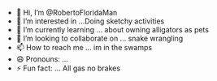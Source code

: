 - 👋 Hi, I’m @RobertoFloridaMan
- 👀 I’m interested in ...Doing sketchy activities
- 🌱 I’m currently learning ... about owning alligators as pets
- 💞️ I’m looking to collaborate on ... snake wrangling
- 📫 How to reach me ... im in the swamps
- 😄 Pronouns: ... 
- ⚡ Fun fact: ... All gas no brakes

<!---
RobertoFloridaMan/RobertoFloridaMan is a ✨ special ✨ repository because its `README.md` (this file) appears on your GitHub profile.
You can click the Preview link to take a look at your changes.
--->
